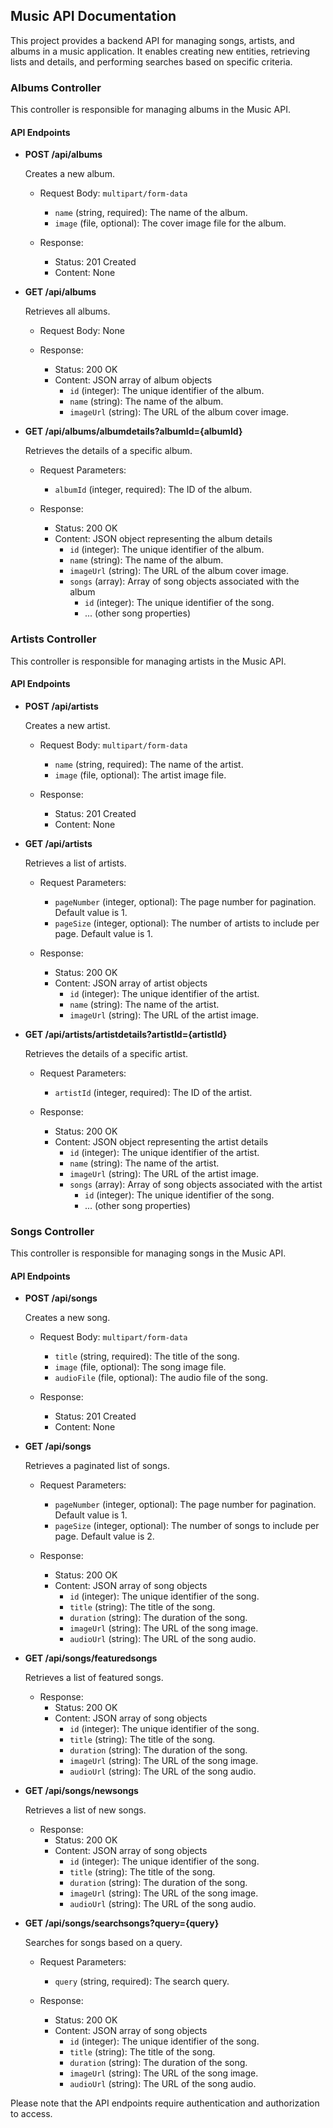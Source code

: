 ## Music API Documentation

This project provides a backend API for managing songs, artists, and albums in a music application. 
It enables creating new entities, retrieving lists and details, and performing searches based on specific criteria.

### Albums Controller

This controller is responsible for managing albums in the Music API.

#### API Endpoints

- **POST /api/albums**

  Creates a new album.

  - Request Body: `multipart/form-data`
    - `name` (string, required): The name of the album.
    - `image` (file, optional): The cover image file for the album.

  - Response:
    - Status: 201 Created
    - Content: None

- **GET /api/albums**

  Retrieves all albums.

  - Request Body: None

  - Response:
    - Status: 200 OK
    - Content: JSON array of album objects
      - `id` (integer): The unique identifier of the album.
      - `name` (string): The name of the album.
      - `imageUrl` (string): The URL of the album cover image.

- **GET /api/albums/albumdetails?albumId={albumId}**

  Retrieves the details of a specific album.

  - Request Parameters:
    - `albumId` (integer, required): The ID of the album.

  - Response:
    - Status: 200 OK
    - Content: JSON object representing the album details
      - `id` (integer): The unique identifier of the album.
      - `name` (string): The name of the album.
      - `imageUrl` (string): The URL of the album cover image.
      - `songs` (array): Array of song objects associated with the album
        - `id` (integer): The unique identifier of the song.
        - ... (other song properties)

### Artists Controller

This controller is responsible for managing artists in the Music API.

#### API Endpoints

- **POST /api/artists**

  Creates a new artist.

  - Request Body: `multipart/form-data`
    - `name` (string, required): The name of the artist.
    - `image` (file, optional): The artist image file.

  - Response:
    - Status: 201 Created
    - Content: None

- **GET /api/artists**

  Retrieves a list of artists.

  - Request Parameters:
    - `pageNumber` (integer, optional): The page number for pagination. Default value is 1.
    - `pageSize` (integer, optional): The number of artists to include per page. Default value is 1.

  - Response:
    - Status: 200 OK
    - Content: JSON array of artist objects
      - `id` (integer): The unique identifier of the artist.
      - `name` (string): The name of the artist.
      - `imageUrl` (string): The URL of the artist image.

- **GET /api/artists/artistdetails?artistId={artistId}**

  Retrieves the details of a specific artist.

  - Request Parameters:
    - `artistId` (integer, required): The ID of the artist.

  - Response:
    - Status: 200 OK
    - Content: JSON object representing the artist details
      - `id` (integer): The unique identifier of the artist.
      - `name` (string): The name of the artist.
      - `imageUrl` (string): The URL of the artist image.
      - `songs` (array): Array of song objects associated with the artist
        - `id` (integer): The unique identifier of the song.
        - ... (other song properties)

### Songs Controller

This controller is responsible for managing songs in the Music API.

#### API Endpoints

- **POST /api/songs**

  Creates a new song.

  - Request Body: `multipart/form-data`
    - `title` (string, required): The title of the song.
    - `image` (file, optional): The song image file.
    - `audioFile` (file, optional): The audio file of the song.

  - Response:
    - Status: 201 Created
    - Content: None

- **GET /api/songs**

  Retrieves a paginated list of songs.

  - Request Parameters:
    - `pageNumber` (integer, optional): The page number for pagination. Default value is 1.
    - `pageSize` (integer, optional): The number of songs to include per page. Default value is 2.

  - Response:
    - Status: 200 OK
    - Content: JSON array of song objects
      - `id` (integer): The unique identifier of the song.
      - `title` (string): The title of the song.
      - `duration` (string): The duration of the song.
      - `imageUrl` (string): The URL of the song image.
      - `audioUrl` (string): The URL of the song audio.

- **GET /api/songs/featuredsongs**

  Retrieves a list of featured songs.

  - Response:
    - Status: 200 OK
    - Content: JSON array of song objects
      - `id` (integer): The unique identifier of the song.
      - `title` (string): The title of the song.
      - `duration` (string): The duration of the song.
      - `imageUrl` (string): The URL of the song image.
      - `audioUrl` (string): The URL of the song audio.

- **GET /api/songs/newsongs**

  Retrieves a list of new songs.

  - Response:
    - Status: 200 OK
    - Content: JSON array of song objects
      - `id` (integer): The unique identifier of the song.
      - `title` (string): The title of the song.
      - `duration` (string): The duration of the song.
      - `imageUrl` (string): The URL of the song image.
      - `audioUrl` (string): The URL of the song audio.

- **GET /api/songs/searchsongs?query={query}**

  Searches for songs based on a query.

  - Request Parameters:
    - `query` (string, required): The search query.

  - Response:
    - Status: 200 OK
    - Content: JSON array of song objects
      - `id` (integer): The unique identifier of the song.
      - `title` (string): The title of the song.
      - `duration` (string): The duration of the song.
      - `imageUrl` (string): The URL of the song image.
      - `audioUrl` (string): The URL of the song audio.

Please note that the API endpoints require authentication and authorization to access.

